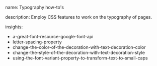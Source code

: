 name: Typography how-to's

description: Employ CSS features to work on the typography of pages.

insights:
  - a-great-font-resource-google-font-api
  - letter-spacing-property
  - change-the-color-of-the-decoration-with-text-decoration-color
  - change-the-style-of-the-decoration-with-text-decoration-style
  - using-the-font-variant-property-to-transform-text-to-small-caps
